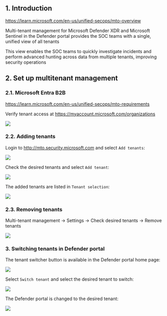 ## 1. Introduction

https://learn.microsoft.com/en-us/unified-secops/mto-overview

Multi-tenant management for Microsoft Defender XDR and Microsoft Sentinel in the Defender portal provides the SOC teams with a single, unified view of all tenants

This view enables the SOC teams to quickly investigate incidents and perform advanced hunting across data from multiple tenants, improving security operations

## 2. Set up multitenant management

### 2.1. Microsoft Entra B2B

https://learn.microsoft.com/en-us/unified-secops/mto-requirements

Verify tenant access at https://myaccount.microsoft.com/organizations

![](https://github.com/user-attachments/assets/f56bb503-eb8b-44a4-93a1-259f37e8e23d)

### 2.2. Adding tenants

Login to http://mto.security.microsoft.com and select `Add tenants`:

![](https://github.com/user-attachments/assets/29f4bcf7-5256-4e57-b6d6-22a569349de3)

Check the desired tenants and select `Add tenant`:

![](https://github.com/user-attachments/assets/e9be9b85-b340-498d-aaba-faa8d615d4e0)

The added tenants are listed in `Tenant selection`:

![](https://github.com/user-attachments/assets/54ffd0d3-270b-404c-94be-49e727b1c2d2)

### 2.3. Removing tenants

Multi-tenant management → Settings → Check desired tenants → Remove tenants

![](https://github.com/user-attachments/assets/aef3bc8d-34a6-40bb-9bb9-cd5ca9488c07)

### 3. Switching tenants in Defender portal

The tenant switcher button is available in the Defender portal home page:

![](https://github.com/user-attachments/assets/279c14c9-e488-4102-88c1-9c902f07dedb)

Select `Switch tenant` and select the desired tenant to switch:

![](https://github.com/user-attachments/assets/5108c9e7-eac0-4593-8a54-53b3a925bb7e)

The Defender portal is changed to the desired tenant:

![](https://github.com/user-attachments/assets/032e08bc-3f87-4565-affb-c128e99777c1)
